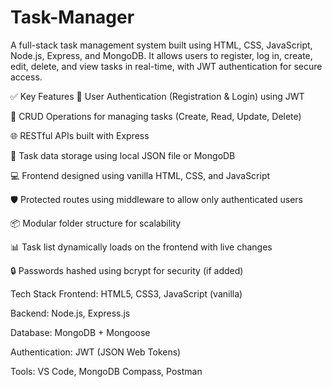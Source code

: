 # Task-Manager
A full-stack task management system built using HTML, CSS, JavaScript, Node.js, Express, and MongoDB. It allows users to register, log in, create, edit, delete, and view tasks in real-time, with JWT authentication for secure access.


✅ Key Features
🔐 User Authentication (Registration & Login) using JWT

📝 CRUD Operations for managing tasks (Create, Read, Update, Delete)

🌐 RESTful APIs built with Express

📁 Task data storage using local JSON file or MongoDB

💻 Frontend designed using vanilla HTML, CSS, and JavaScript

🛡️ Protected routes using middleware to allow only authenticated users

📦 Modular folder structure for scalability

📊 Task list dynamically loads on the frontend with live changes

🔒 Passwords hashed using bcrypt for security (if added)


Tech Stack
Frontend: HTML5, CSS3, JavaScript (vanilla)

Backend: Node.js, Express.js

Database: MongoDB + Mongoose

Authentication: JWT (JSON Web Tokens)

Tools: VS Code, MongoDB Compass, Postman

